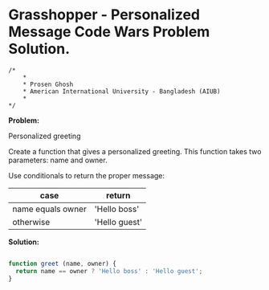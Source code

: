 # Grasshopper - Personalized Message Code Wars Problem Solution.

```
/*
    *
    * Prosen Ghosh
    * American International University - Bangladesh (AIUB)
    *
*/
```

**Problem:**

Personalized greeting

Create a function that gives a personalized greeting. This function takes two parameters: name and owner.

Use conditionals to return the proper message:

case	|	return
--------|---------------
name equals owner	|	'Hello boss'
otherwise	|	'Hello guest'


**Solution:**

```Javascript

function greet (name, owner) {
  return name == owner ? 'Hello boss' : 'Hello guest';
}

```
